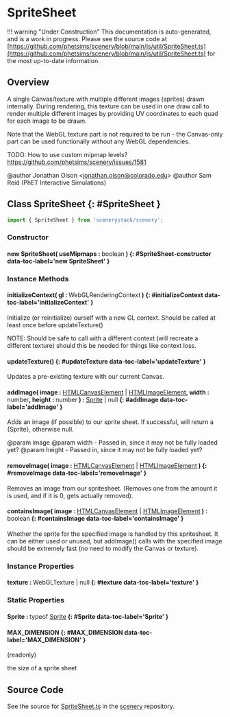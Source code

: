 # SpriteSheet

!!! warning "Under Construction"
    This documentation is auto-generated, and is a work in progress. Please see the source code at
    [https://github.com/phetsims/scenery/blob/main/js/util/SpriteSheet.ts](https://github.com/phetsims/scenery/blob/main/js/util/SpriteSheet.ts) for the most up-to-date information.

## Overview

A single Canvas/texture with multiple different images (sprites) drawn internally. During rendering, this texture
can be used in one draw call to render multiple different images by providing UV coordinates to each quad for each
image to be drawn.

Note that the WebGL texture part is not required to be run - the Canvas-only part can be used functionally without
any WebGL dependencies.

TODO: How to use custom mipmap levels? https://github.com/phetsims/scenery/issues/1581

@author Jonathan Olson &lt;jonathan.olson@colorado.edu&gt;
@author Sam Reid (PhET Interactive Simulations)

## Class SpriteSheet {: #SpriteSheet }


```js
import { SpriteSheet } from 'scenerystack/scenery';
```
### Constructor

#### new SpriteSheet( useMipmaps : <span style="font-weight: 400;"><span style="color: hsla(calc(var(--md-hue) + 180deg),80%,40%,1);">boolean</span></span> ) {: #SpriteSheet-constructor data-toc-label='new SpriteSheet' }

### Instance Methods

#### initializeContext( gl : <span style="font-weight: 400;">WebGLRenderingContext</span> ) {: #initializeContext data-toc-label='initializeContext' }

Initialize (or reinitialize) ourself with a new GL context. Should be called at least once before updateTexture()

NOTE: Should be safe to call with a different context (will recreate a different texture) should this be needed
      for things like context loss.

#### updateTexture() {: #updateTexture data-toc-label='updateTexture' }

Updates a pre-existing texture with our current Canvas.

#### addImage( image : <span style="font-weight: 400;">[HTMLCanvasElement](https://developer.mozilla.org/en-US/docs/Web/API/HTMLCanvasElement) | [HTMLImageElement](https://developer.mozilla.org/en-US/docs/Web/API/HTMLImageElement)</span>, width : <span style="font-weight: 400;"><span style="color: hsla(calc(var(--md-hue) + 180deg),80%,40%,1);">number</span></span>, height : <span style="font-weight: 400;"><span style="color: hsla(calc(var(--md-hue) + 180deg),80%,40%,1);">number</span></span> ) : <span style="font-weight: 400;">[Sprite](../scenery/Sprite.md) | <span style="color: hsla(calc(var(--md-hue) + 180deg),80%,40%,1);">null</span></span> {: #addImage data-toc-label='addImage' }

Adds an image (if possible) to our sprite sheet. If successful, will return a {Sprite}, otherwise null.

@param image
@param width - Passed in, since it may not be fully loaded yet?
@param height - Passed in, since it may not be fully loaded yet?

#### removeImage( image : <span style="font-weight: 400;">[HTMLCanvasElement](https://developer.mozilla.org/en-US/docs/Web/API/HTMLCanvasElement) | [HTMLImageElement](https://developer.mozilla.org/en-US/docs/Web/API/HTMLImageElement)</span> ) {: #removeImage data-toc-label='removeImage' }

Removes an image from our spritesheet. (Removes one from the amount it is used, and if it is 0, gets actually
removed).

#### containsImage( image : <span style="font-weight: 400;">[HTMLCanvasElement](https://developer.mozilla.org/en-US/docs/Web/API/HTMLCanvasElement) | [HTMLImageElement](https://developer.mozilla.org/en-US/docs/Web/API/HTMLImageElement)</span> ) : <span style="font-weight: 400;"><span style="color: hsla(calc(var(--md-hue) + 180deg),80%,40%,1);">boolean</span></span> {: #containsImage data-toc-label='containsImage' }

Whether the sprite for the specified image is handled by this spritesheet. It can be either used or unused, but
addImage() calls with the specified image should be extremely fast (no need to modify the Canvas or texture).

### Instance Properties

#### texture : <span style="font-weight: 400;">WebGLTexture | <span style="color: hsla(calc(var(--md-hue) + 180deg),80%,40%,1);">null</span></span> {: #texture data-toc-label='texture' }

### Static Properties

#### Sprite : <span style="font-weight: 400;">typeof [Sprite](../scenery/Sprite.md)</span> {: #Sprite data-toc-label='Sprite' }

#### MAX_DIMENSION {: #MAX_DIMENSION data-toc-label='MAX_DIMENSION' }

(readonly)

the size of a sprite sheet



## Source Code

See the source for [SpriteSheet.ts](https://github.com/phetsims/scenery/blob/main/js/util/SpriteSheet.ts) in the [scenery](https://github.com/phetsims/scenery) repository.

